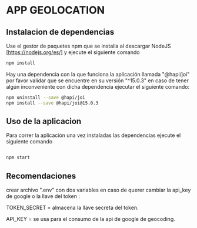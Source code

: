 # APP GEOLOCATION
## Instalacion de dependencias 

Use el gestor de paquetes npm que se installa al descargar NodeJS [https://nodejs.org/es/]
y ejecute el siguiente  comando 

```bash
npm install 
```
Hay una dependencia con la que funciona la aplicación llamada "@hapi/joi" por favor validar que se encuentre en su versión "^15.0.3"  en caso de tener
algún inconveniente con dicha dependencia ejecutar el siguiente comando:

```bash
npm uninstall --save @hapi/joi
npm install --save @hapi/joi@15.0.3
```


## Uso de la aplicacion

Para correr la aplicación una vez instaladas las dependencias ejecute el siguiente  comando 
 

```bash

npm start
```





## Recomendaciones
crear archivo ".env" con dos variables en caso de querer cambiar la api_key de google o la llave del token : 

TOKEN_SECRET = almacena la llave secreta del token.

API_KEY =  se usa para el consumo de la api de google de geocoding.